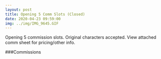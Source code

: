 ```yaml
---
layout: post
title: Opening 5 Comm Slots (Closed)
date: 2020-04-23 09:59:00
img: ../img/IMG_9645.GIF
---
```


Opening 5 commission slots. Original characters accepted. View attached comm sheet for pricing/other info. 

###Commissions
